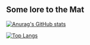 ## Some lore to the Mat

[![Anurag's GitHub stats](https://github-readme-stats.vercel.app/api?username=matlorr)](https://github.com/anuraghazra/github-readme-stats)

[![Top Langs](https://github-readme-stats.vercel.app/api/top-langs/?username=anuraghazra&layout=donut)](https://github.com/anuraghazra/github-readme-stats&show_icons=true)

